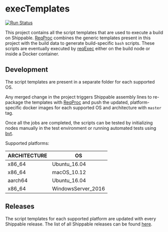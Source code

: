 # execTemplates

[![Run Status](https://api.shippable.com/projects/59c0de1db5bb22070042e614/badge?branch=master)](https://app.shippable.com/github/Shippable/execTemplates)

This project contains all the script templates that are used to execute a build
on Shippable. [ReqProc](https://github.com/Shippable/reqProc) combines the generic
templates present in this project with the build data to generate
build-specific `bash` scripts. These scripts are eventually executed by [reqExec](https://github.com/Shippable/reqExec)
either on the build node or inside a Docker container.


## Development

The script templates are present in a separate folder for each supported OS.

Any merged change in the project triggers Shippable assembly lines to
re-package the templates with [ReqProc](https://github.com/Shippable/reqProc)
and push the updated, platform-specific docker images for each supported OS and
architecture with `master` tag.

Once all the jobs are completed, the scripts can be tested by initializing nodes
manually in the test environment or running automated tests using [bvt](https://github.com/shippable/bvt).

Supported platforms:

| ARCHITECTURE   | OS                  |
| ------------   | --                  |
| x86_64         | Ubuntu_16.04        |
| x86_64         | macOS_10.12         |
| aarch64        | Ubuntu_16.04        |
| x86_64         | WindowsServer_2016  |

## Releases

The script templates for each supported platform are updated with every Shippable
release. The list of all Shippable releases can be found [here](https://github.com/Shippable/admiral/releases).
